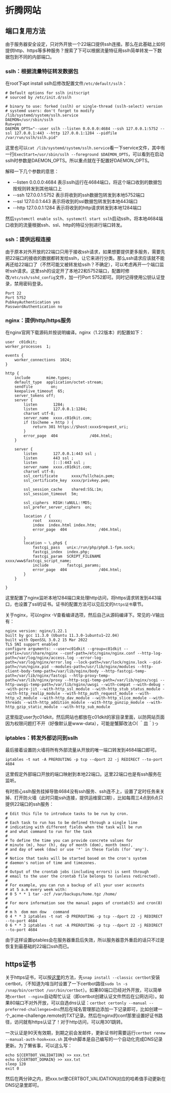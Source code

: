 # 折腾网站

## 端口复用方法

由于服务器安全设定，只对外开放一个22端口提供ssh连接。那么在此基础上如何提供http、https等多种服务？搜索了下可以根据流量特征用sslh简单转发一下数据包到不同的内部端口。

### sslh：根据流量特征转发数据包

在root下apt install sslh后修改配置文件`/etc/default/sslh`：


```shell
# Default options for sslh initscript
# sourced by /etc/init.d/sslh

# binary to use: forked (sslh) or single-thread (sslh-select) version
# systemd users: don't forget to modify /lib/systemd/system/sslh.service
DAEMON=/usr/sbin/sslh
Run=yes
DAEMON_OPTS="--user sslh --listen 0.0.0.0:4684 --ssh 127.0.0.1:5752 --ssl 127.0.0.1:443 --http 127.0.0.1:1284 --pidfile /var/run/sslh/sslh.pid"
```

这里也可以`cat /lib/systemd/system/sslh.service`看一下service文件，其中有一行`ExecStart=/usr/sbin/sslh --foreground $DAEMON_OPTS`，可以看到在启动sslh时参数是DAEMON_OPTS。所以重点就在于配置好DAEMON_OPTS。

解释一下几个参数的意思：

* --listen 0.0.0.0:4684 表示sslh运行在4684端口，将这个端口收到的数据包按规则转发到其他端口上
* --ssh 127.0.0.1:5752 表示将收到的ssh数据包转发到本地5752端口
* --ssl 127.0.0.1:443 表示将收到的ssl数据包转发到本地443端口
* --http 127.0.0.1:1284 表示将收到的http请求转发到本地1284端口

然后`systemctl enable sslh`、`systemctl start sslh`启动sslh，将本地4684端口收到的流量根据ssh、ssl、http的特征分别进行端口转发。

### ssh：提供远程连接

由于原本对外开放的22端口只用于接收ssh请求，如果想要提供更多服务，需要先把22端口的接收的数据都转发给sslh，让它来进行分类。那么ssh请求应该就不能再还给22端口了（不然可能又被转发给sslh？不确定），可以考虑再开一个端口监听ssh请求。这里ssh的设定开了本地22和5752端口，配置时修改`/etc/ssh/sshd_config`文件，加一行Port 5752即可。同时记得使用公钥认证登录，禁用密码登录。

```shell
Port 22
Port 5752
PubkeyAuthentication yes
PasswordAuthentication no
```

### nginx：提供http/https服务

在nginx官网下载源码并按说明编译。nginx（1.22版本）的配置如下：

```
user  c01dkit;
worker_processes  1;

events {
    worker_connections  1024;
}

http {
    include       mime.types;
    default_type  application/octet-stream;
    sendfile        on;
    keepalive_timeout  65;
    server_tokens off;
    server {
        listen       1284;
		listen       127.0.0.1:1284;
        charset utf-8;
        server_name  xxxx.c01dkit.com;
		if ($scheme = http ) {
			return 301 https://$host:xxxx$request_uri;	
		}
        error_page  404              /404.html;
    }

    server {
		listen       127.0.0.1:443 ssl ;
        listen       443 ssl ;
		listen       [::]:443 ssl ;
        server_name  xxxx.c01dkit.com;
        charset utf-8;
        ssl_certificate      xxxx/fullchain.pem;
        ssl_certificate_key  xxxx/privkey.pem;

        ssl_session_cache    shared:SSL:1m;
        ssl_session_timeout  5m;

        ssl_ciphers  HIGH:!aNULL:!MD5;
        ssl_prefer_server_ciphers  on;

        location / {
            root   xxxxx;
            index  index.html index.htm;
            error_page  404              /404.html;

        }
        location ~ \.php$ {
            fastcgi_pass   unix:/run/php/php8.1-fpm.sock;
            fastcgi_index  index.php;
            fastcgi_param  SCRIPT_FILENAME  xxxx/www$fastcgi_script_name;
            include        fastcgi_params;
            error_page  404              /404.html;
        }
    }

}

```

这里配置了nginx监听本地1284端口来处理http访问，将https请求转发到443端口，也设置了ssl的证书。证书的配置方法可以见后文的`https证书`章节。

关于nginx，可以nginx -V查看编译选项，然后自己从源码编译下。常见的-V输出有：

```
nginx version: nginx/1.22.1
built by gcc 11.3.0 (Ubuntu 11.3.0-1ubuntu1~22.04) 
built with OpenSSL 3.0.2 15 Mar 2022
TLS SNI support enabled
configure arguments: --user=c01dkit --group=c01dkit --prefix=/usr/share/nginx --conf-path=/etc/nginx/nginx.conf --http-log-path=/var/log/nginx/access.log --error-log-path=/var/log/nginx/error.log --lock-path=/var/lock/nginx.lock --pid-path=/run/nginx.pid --modules-path=/usr/lib/nginx/modules --http-client-body-temp-path=/var/lib/nginx/body --http-fastcgi-temp-path=/var/lib/nginx/fastcgi --http-proxy-temp-path=/var/lib/nginx/proxy --http-scgi-temp-path=/var/lib/nginx/scgi --http-uwsgi-temp-path=/var/lib/nginx/uwsgi --with-compat --with-debug --with-pcre-jit --with-http_ssl_module --with-http_stub_status_module --with-http_realip_module --with-http_auth_request_module --with-http_v2_module --with-http_dav_module --with-http_slice_module --with-threads --with-http_addition_module --with-http_gunzip_module --with-http_gzip_static_module --with-http_sub_module
```

这里指定user为c01dkit，然后网站也都放在c01dkit的家目录里面，以防网站页面因为权限问题打不开（好像默认是www-data），可能是蟹脚改法○( ＾皿＾)っ

### iptables：转发外部访问到sslh

最后接着设置防火墙将所有外部流量从开放的唯一端口转发到4684端口即可。

```shell
iptables -t nat -A PREROUTING -p tcp --dport 22 -j REDIRECT --to-port 4684
```

这里假定外部端口开放的端口映射到本地22端口。这里22端口也是有ssh服务在监听。

有时担心sslh服务挂掉导致4684没有ssh服务、ssh连不上，设置了定时任务来关掉、打开防火墙（此时只能ssh连接，提供运维窗口期），比如每周三4点到6点只提供22端口的ssh服务：

```shell
# Edit this file to introduce tasks to be run by cron.
# 
# Each task to run has to be defined through a single line
# indicating with different fields when the task will be run
# and what command to run for the task
# 
# To define the time you can provide concrete values for
# minute (m), hour (h), day of month (dom), month (mon),
# and day of week (dow) or use '*' in these fields (for 'any').
# 
# Notice that tasks will be started based on the cron's system
# daemon's notion of time and timezones.
# 
# Output of the crontab jobs (including errors) is sent through
# email to the user the crontab file belongs to (unless redirected).
# 
# For example, you can run a backup of all your user accounts
# at 5 a.m every week with:
# 0 5 * * 1 tar -zcf /var/backups/home.tgz /home/
# 
# For more information see the manual pages of crontab(5) and cron(8)
# 
# m h  dom mon dow   command
0 4 * * 3 iptables -t nat -D PREROUTING -p tcp --dport 22 -j REDIRECT --to-port 4684
0 6 * * 3 iptables -t nat -A PREROUTING -p tcp --dport 22 -j REDIRECT --to-port 4684
```

由于这样设置iptables会在服务器重启后失效，所以服务器意外重启的话只不过是恢复到最基础的22端口ssh而已。



## https证书

关于https证书，可以按[这里](https://certbot.eff.org/)的方法，先`snap install --classic certbot`安装certbot，（不知道为啥当时设置了一下certbot路径`sudo ln -s /snap/bin/certbot /usr/bin/certbot`）。如果80端口已经对外开放，可以简单地`certbot --nginx`自动帮忙认证（即certbot创建认证文件然后在公网访问）。如果80端口不对外开放，可以自选dns认证：`certbot certonly --manual --preferred-challenges=dns`然后在域名管理那边添加一下记录即可，比如创建一个_acme-challenge.remote的TXT记录。然后在nginx的conf那里设置好证书路径，访问就有https认证了！对于http访问，可以用301跳转。

一次认证是90天有效期，到期之前会发邮件，更新证书时需要运行`certbot renew  --manual-auth-hook=xxx.sh` 其中sh脚本是自己编写的一个自动化完成DNS记录更新。为了懒省事，可以这么写：

```shell
echo ${CERTBOT_VALIDATION} >> xxx.txt
echo ${CERTBOT_DOMAIN} >> xxx.txt
sleep 120
exit 0
```

然后在两分钟之内，把xxx.txt里CERTBOT_VALIDATION对应的哈希值手动更新在DNS记录里即可。